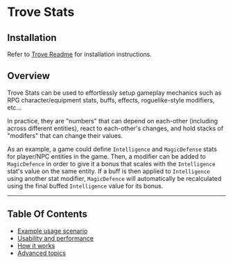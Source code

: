 
# Trove Stats

## Installation

Refer to [Trove Readme](https://github.com/PhilSA/Trove/blob/main/README.md#installing-the-packages) for installation instructions.


## Overview

Trove Stats can be used to effortlessly setup gameplay mechanics such as RPG character/equipment stats, buffs, effects, roguelike-style modifiers, etc... 

In practice, they are "numbers" that can depend on each-other (including across different entities), react to each-other's changes, and hold stacks of "modifers" that can change their values. 

As an example, a game could define `Intelligence` and `MagicDefense` stats for player/NPC entities in the game. Then, a modifier can be added to `MagicDefence` in order to give it a bonus that scales with the `Intelligence` stat's value on the same entity. If a buff is then applied to `Intelligence` using another stat modifier, `MagicDefence` will automatically be recalculated using the final buffed `Intelligence` value for its bonus.

-----------------------------------------

## Table Of Contents

* [Example usage scenario](./Documentation~/examplescenario.md)
* [Usability and performance](./Documentation~/usability-performance.md)
* [How it works](./Documentation~/how-it-works.md)
* [Advanced topics](./Documentation~/advanced.md)
